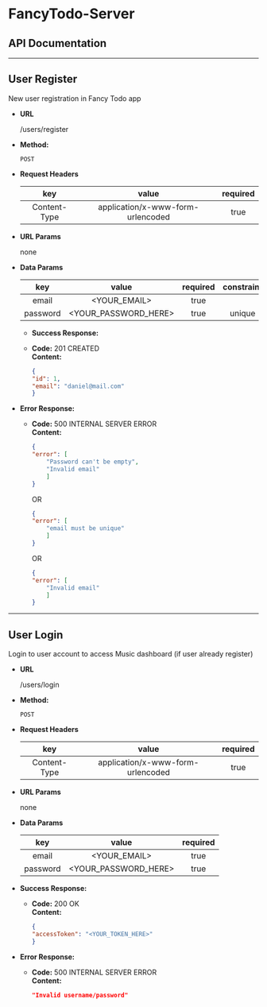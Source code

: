 # FancyTodo-Server

## API Documentation

---
**User Register**
---
  New user registration in Fancy Todo app

* **URL**

  /users/register

* **Method:**
  
  `POST`

* **Request Headers**

  | key | value | required |
  | :---: | :---: | :---: |
  | Content-Type | application/x-www-form-urlencoded | true |
  
* **URL Params**

   none

* **Data Params**

  | key | value | required | constraint |
  | :---: | :---: | :---: | :---: |
  | email | <YOUR_EMAIL> | true |
  | password | <YOUR_PASSWORD_HERE> | true | unique

  * **Success Response:**
  
  
  * **Code:** 201 CREATED <br />
    **Content:** 
    ```json
    {
    "id": 1,
    "email": "daniel@mail.com"
    }
    ```
* **Error Response:**

    * **Code:** 500 INTERNAL SERVER ERROR <br />
        **Content:** 
        ```json
        {
        "error": [
            "Password can't be empty",
            "Invalid email"
            ]
        }
        ```

        OR

        ```json
        {
        "error": [
            "email must be unique"
            ]
        }
        ```
        OR

        ```json
        {
        "error": [
            "Invalid email"
            ]
        }
        ```

----
  **User Login**
----
  Login to user account to access Music dashboard (if user already register)

* **URL**

  /users/login

* **Method:**
  
  `POST`

* **Request Headers**

  | key | value | required |
  | :---: | :---: | :---: |
  | Content-Type | application/x-www-form-urlencoded | true |
  
* **URL Params**

   none

* **Data Params**

  | key | value | required |
  | :---: | :---: | :---: |
  | email | <YOUR_EMAIL> | true |
  | password | <YOUR_PASSWORD_HERE> | true |

* **Success Response:**
  
  * **Code:** 200 OK <br />
    **Content:** 
    ```json
    {
    "accessToken": "<YOUR_TOKEN_HERE>"
    }
    ```

* **Error Response:**

   * **Code:** 500 INTERNAL SERVER ERROR <br />
    **Content:**
        ```json
        "Invalid username/password"
        ```
